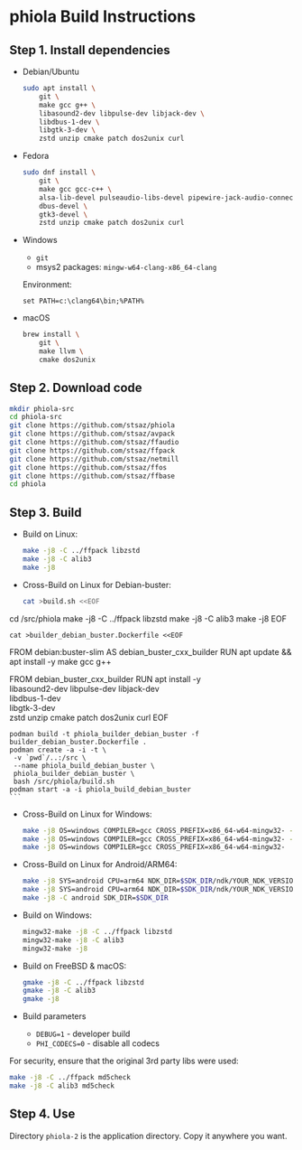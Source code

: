 # phiola Build Instructions

## Step 1. Install dependencies

* Debian/Ubuntu

	```sh
	sudo apt install \
		git \
		make gcc g++ \
		libasound2-dev libpulse-dev libjack-dev \
		libdbus-1-dev \
		libgtk-3-dev \
		zstd unzip cmake patch dos2unix curl
	```

* Fedora

	```sh
	sudo dnf install \
		git \
		make gcc gcc-c++ \
		alsa-lib-devel pulseaudio-libs-devel pipewire-jack-audio-connection-kit-devel \
		dbus-devel \
		gtk3-devel \
		zstd unzip cmake patch dos2unix curl
	```

* Windows

	* `git`
	* msys2 packages: `mingw-w64-clang-x86_64-clang`

	Environment:

	```
	set PATH=c:\clang64\bin;%PATH%
	````

* macOS

	```sh
	brew install \
		git \
		make llvm \
		cmake dos2unix
	```


## Step 2. Download code

```sh
mkdir phiola-src
cd phiola-src
git clone https://github.com/stsaz/phiola
git clone https://github.com/stsaz/avpack
git clone https://github.com/stsaz/ffaudio
git clone https://github.com/stsaz/ffpack
git clone https://github.com/stsaz/netmill
git clone https://github.com/stsaz/ffos
git clone https://github.com/stsaz/ffbase
cd phiola
```


## Step 3. Build

* Build on Linux:

	```sh
	make -j8 -C ../ffpack libzstd
	make -j8 -C alib3
	make -j8
	```

* Cross-Build on Linux for Debian-buster:

	```sh
	cat >build.sh <<EOF
cd /src/phiola
make -j8 -C ../ffpack libzstd
make -j8 -C alib3
make -j8
EOF

	cat >builder_debian_buster.Dockerfile <<EOF
FROM debian:buster-slim AS debian_buster_cxx_builder
RUN apt update && \
 apt install -y make gcc g++

FROM debian_buster_cxx_builder
RUN apt install -y \
 libasound2-dev libpulse-dev libjack-dev \
 libdbus-1-dev \
 libgtk-3-dev \
 zstd unzip cmake patch dos2unix curl
EOF

	podman build -t phiola_builder_debian_buster -f builder_debian_buster.Dockerfile .
	podman create -a -i -t \
	 -v `pwd`/..:/src \
	 --name phiola_build_debian_buster \
	 phiola_builder_debian_buster \
	 bash /src/phiola/build.sh
	podman start -a -i phiola_build_debian_buster
	```

* Cross-Build on Linux for Windows:

	```sh
	make -j8 OS=windows COMPILER=gcc CROSS_PREFIX=x86_64-w64-mingw32- -C ../ffpack libzstd
	make -j8 OS=windows COMPILER=gcc CROSS_PREFIX=x86_64-w64-mingw32- -C alib3
	make -j8 OS=windows COMPILER=gcc CROSS_PREFIX=x86_64-w64-mingw32-
	```

* Cross-Build on Linux for Android/ARM64:

	```sh
	make -j8 SYS=android CPU=arm64 NDK_DIR=$SDK_DIR/ndk/YOUR_NDK_VERSION -C ../ffpack libzstd
	make -j8 SYS=android CPU=arm64 NDK_DIR=$SDK_DIR/ndk/YOUR_NDK_VERSION -C alib3
	make -j8 -C android SDK_DIR=$SDK_DIR
	```

* Build on Windows:

	```sh
	mingw32-make -j8 -C ../ffpack libzstd
	mingw32-make -j8 -C alib3
	mingw32-make -j8
	```

* Build on FreeBSD & macOS:

	```sh
	gmake -j8 -C ../ffpack libzstd
	gmake -j8 -C alib3
	gmake -j8
	```

* Build parameters

	* `DEBUG=1` - developer build
	* `PHI_CODECS=0` - disable all codecs

For security, ensure that the original 3rd party libs were used:

```sh
make -j8 -C ../ffpack md5check
make -j8 -C alib3 md5check
```

## Step 4. Use

Directory `phiola-2` is the application directory.  Copy it anywhere you want.
